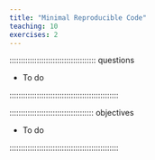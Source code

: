 ```yaml
---
title: "Minimal Reproducible Code"
teaching: 10
exercises: 2
---
```


:::::::::::::::::::::::::::::::::::::: questions 

- To do

::::::::::::::::::::::::::::::::::::::::::::::::

::::::::::::::::::::::::::::::::::::: objectives

- To do

::::::::::::::::::::::::::::::::::::::::::::::::
